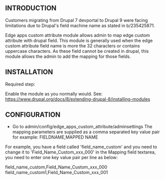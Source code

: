 INTRODUCTION
------------
Customers migrating from Drupal 7 devportal to Drupal 9 were facing limitations due to Drupal's field machine name as stated in b/235425871.

Edge apps custom attribute module allows admin to map edge custom attribute with drupal field. This module is generally used when the edge custom attribute field name is more the 32 characters or contains uppercase characters. As these field cannot be created in drupal, this module allows the admin to add the mapping for those fields.

INSTALLATION
------------

Required step:

Enable the module as you normally would. See:
https://www.drupal.org/docs/8/extending-drupal-8/installing-modules


CONFIGURATION
-------------

* Go to admin/config/edge_apps_custom_attribute/adminsettings
The mapping parameters are supplied as a comma separated key value pair for example:
FIELDNAME,MAPPED NAME

For example, you have a field called 'field_name_custom' and you need to change it to 'Field_Name_Custom_xxx_000' in the Mapping field textarea, you need to enter one key value pair per line as below:

field_name_custom,Field_Name_Custom_xxx_000
field_name_custom1,Field_Name_Custom_xxx_001
